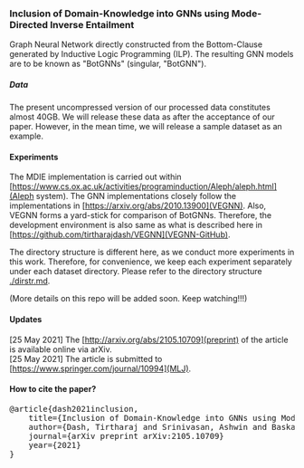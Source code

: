 ### Inclusion of Domain-Knowledge into GNNs using Mode-Directed Inverse Entailment

Graph Neural Network directly constructed from the Bottom-Clause generated by Inductive Logic Programming (ILP). The resulting GNN models are to be known as "BotGNNs" (singular, "BotGNN").

##### Data

The present uncompressed version of our processed data constitutes almost 40GB. We will release these data as after the acceptance of our paper. However, in the mean time, we will release a sample dataset as an example.


#### Experiments

The MDIE implementation is carried out within [https://www.cs.ox.ac.uk/activities/programinduction/Aleph/aleph.html](Aleph system).
The GNN implementations closely follow the implementations in [https://arxiv.org/abs/2010.13900](VEGNN). Also, VEGNN forms a yard-stick for comparison of BotGNNs. Therefore, the development environment is also same as what is described here in [https://github.com/tirtharajdash/VEGNN](VEGNN-GitHub).

The directory structure is different here, as we conduct more experiments in this work. Therefore, for convenience, we keep each experiment separately under each dataset directory. Please refer to the directory structure [./dirstr.md](here).

(More details on this repo will be added soon. Keep watching!!!)


#### Updates

[25 May 2021] The [http://arxiv.org/abs/2105.10709](preprint) of the article is available online via arXiv.\
[25 May 2021] The article is submitted to [https://www.springer.com/journal/10994](MLJ).


#### How to cite the paper?

<pre>
@article{dash2021inclusion,
	title={Inclusion of Domain-Knowledge into GNNs using Mode-Directed Inverse Entailment}, 
	author={Dash, Tirtharaj and Srinivasan, Ashwin and Baskar, A},
	journal={arXiv preprint arXiv:2105.10709}
	year={2021}
}
</pre>
